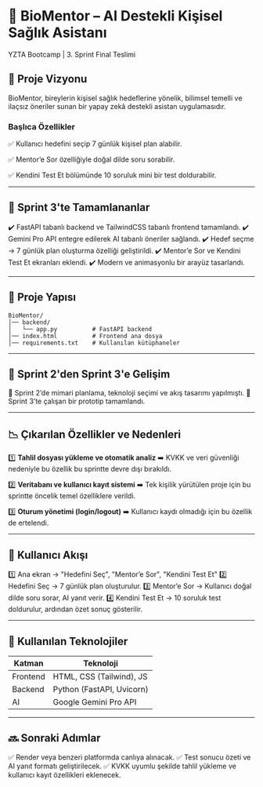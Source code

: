 # 🧠 BioMentor – AI Destekli Kişisel Sağlık Asistanı

YZTA Bootcamp | 3. Sprint Final Teslimi

## 🎯 Proje Vizyonu

BioMentor, bireylerin kişisel sağlık hedeflerine yönelik, bilimsel temelli ve ilaçsız öneriler sunan bir yapay zekâ destekli asistan uygulamasıdır.

### Başlıca Özellikler

✅ Kullanıcı hedefini seçip 7 günlük kişisel plan alabilir.

✅ Mentor’e Sor özelliğiyle doğal dilde soru sorabilir.

✅ Kendini Test Et bölümünde 10 soruluk mini bir test doldurabilir.

---

## 🚀 Sprint 3'te Tamamlananlar

✔️ FastAPI tabanlı backend ve TailwindCSS tabanlı frontend tamamlandı. 
✔️ Gemini Pro API entegre edilerek AI tabanlı öneriler sağlandı. 
✔️ Hedef seçme → 7 günlük plan oluşturma özelliği geliştirildi. 
✔️ Mentor’e Sor ve Kendini Test Et ekranları eklendi.
✔️ Modern ve animasyonlu bir arayüz tasarlandı.

---

## 📂 Proje Yapısı

```
BioMentor/
│── backend/
│   └── app.py          # FastAPI backend
│── index.html          # Frontend ana dosya
│── requirements.txt    # Kullanılan kütüphaneler
```

---

## 🔄 Sprint 2'den Sprint 3'e Gelişim

📌 Sprint 2’de mimari planlama, teknoloji seçimi ve akış tasarımı yapılmıştı.
📌 Sprint 3’te çalışan bir prototip tamamlandı.

---

## 📉 Çıkarılan Özellikler ve Nedenleri

1️⃣ **Tahlil dosyası yükleme ve otomatik analiz**
➡️ KVKK ve veri güvenliği nedeniyle bu özellik bu sprintte devre dışı bırakıldı.

2️⃣ **Veritabanı ve kullanıcı kayıt sistemi**
➡️ Tek kişilik yürütülen proje için bu sprintte öncelik temel özelliklere verildi.

3️⃣ **Oturum yönetimi (login/logout)**
➡️ Kullanıcı kaydı olmadığı için bu özellik de ertelendi.

---

## 📌 Kullanıcı Akışı

1️⃣ Ana ekran → "Hedefini Seç", "Mentor’e Sor", "Kendini Test Et"
2️⃣ Hedefini Seç → 7 günlük plan oluşturulur.
3️⃣ Mentor’e Sor → Kullanıcı doğal dilde soru sorar, AI yanıt verir.
4️⃣ Kendini Test Et → 10 soruluk test doldurulur, ardından özet sonuç gösterilir.

---

## 🤖 Kullanılan Teknolojiler

| Katman   | Teknoloji                 |
| -------- | ------------------------- |
| Frontend | HTML, CSS (Tailwind), JS  |
| Backend  | Python (FastAPI, Uvicorn) |
| AI       | Google Gemini Pro API     |

---

## 🔜 Sonraki Adımlar

✅ Render veya benzeri platformda canlıya alınacak.
✅ Test sonucu özeti ve AI yanıt formatı geliştirilecek.
✅ KVKK uyumlu şekilde tahlil yükleme ve kullanıcı kayıt özellikleri eklenecek.
